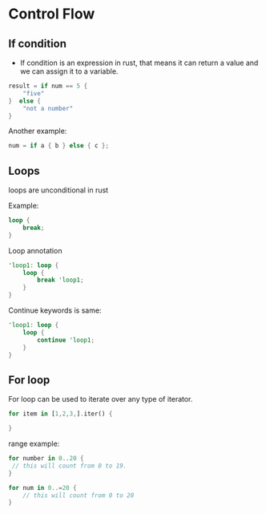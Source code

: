 # Control Flow

## If condition

- If condition is an expression in rust, that means it can return a value and we can assign it to a variable.

```rust
result = if num == 5 {
    "five"
}  else {
    "not a number"
}
```
Another example: 

```rust
num = if a { b } else { c };
```

## Loops

loops are unconditional in rust

Example:
```rust
loop {
    break;
}
```

Loop annotation

```rust
'loop1: loop {
    loop {
        break 'loop1;
    }    
}
```
Continue keywords is same:

```rust
'loop1: loop {
    loop {
        continue 'loop1;
    }    
}
```


## For loop

For loop can be used to iterate over any type of iterator.

```rust
for item in [1,2,3,].iter() {

}
```

range example:

```rust
for number in 0..20 {
 // this will count from 0 to 19.
}
```

```rust
for num in 0..=20 {
    // this will count from 0 to 20 
}
```

